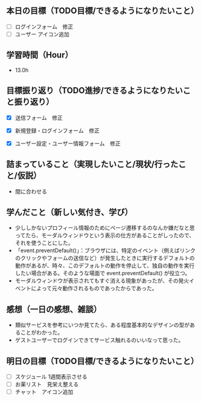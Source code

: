 ## 本日の目標（TODO目標/できるようになりたいこと）
- [ ] ログインフォーム　修正
- [ ] ユーザー アイコン追加
　
## 学習時間（Hour）
- 13.0h

## 目標振り返り（TODO進捗/できるようになりたいこと振り返り）
- [x] 送信フォーム　修正
- [x] 新規登録・ログインフォーム　修正
- [x] ユーザー設定・ユーザー情報フォーム　修正


##  詰まっていること（実現したいこと/現状/行ったこと/仮説）
- 間に合わせる

## 学んだこと（新しい気付き、学び）
- 少ししかないプロフィール情報のためにページ遷移するのなんか嫌だなと思ってたら、モーダルウィンドウという表示の仕方があることがしったので、それを使うことにした。
- 「event.preventDefault()」：ブラウザには、特定のイベント（例えばリンクのクリックやフォームの送信など）が発生したときに実行するデフォルトの動作があるが、時々、このデフォルトの動作を停止して、独自の動作を実行したい場合がある。そのような場面で event.preventDefault() が役立つ。
- モーダルウィンドウが表示されてもすぐ消える現象があったが、その発火イベントによって元々動作されるものであったからであった。


## 感想（一日の感想、雑談）
- 類似サービスを参考にいつか見てたら、ある程度基本的なデザインの型があることがわかった。
- ゲストユーザーでログインできてサービス触れるのいいなって思った。

## 明日の目標（TODO目標/できるようになりたいこと）
- [ ] スケジュール 1週間表示させる
- [ ] お薬リスト　見栄え整える
- [ ] チャット　アイコン追加

